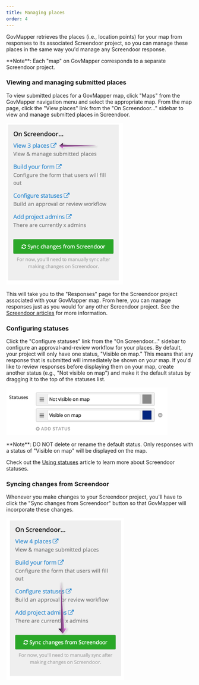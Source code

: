 ```yaml
---
title: Managing places
order: 4
---
```


GovMapper retrieves the places (i.e., location points) for your map from responses to its associated Screendoor project, so you can manage these places in the same way you'd manage any Screendoor response.

<div class='alert'>
    **Note**: Each "map" on GovMapper corresponds to a separate Screendoor project.
</div>

### Viewing and managing submitted places

To view submitted places for a GovMapper map, click "Maps" from the GovMapper navigation menu and select the appropriate map. From the map page, click the "View places" link from the "On Screendoor..." sidebar to view and manage submitted places in Screendoor.

![view places](../images/view_places.png)

This will take you to the "Responses" page for the Screendoor project associated with your GovMapper map. From here, you can manage responses just as you would for any other Screendoor project. See the [Screendoor articles](/articles/screendoor) for more information.

### Configuring statuses

Click the "Configure statuses" link from the "On Screendoor..." sidebar to configure an approval-and-review workflow for your places. By default, your project will only have one status, "Visible on map." This means that any response that is submitted will immediately be shown on your map. If you'd like to review responses before displaying them on your map, create another status (e.g., "Not visible on map") and make it the default status by dragging it to the top of the statuses list.

![statuses](../images/statuses.png)

<div class='alert'>
    **Note**: DO NOT delete or rename the default status. Only responses with a status of "Visible on map" will be displayed on the map.
</div>

Check out the [Using statuses](/articles/screendoor/responses/using_statuses.html) article to learn more about Screendoor statuses.

### Syncing changes from Screendoor

Whenever you make changes to your Screendoor project, you'll have to click the "Sync changes from Screendoor" button so that GovMapper will incorporate these changes.

![sync changes](../images/sync_changes.png)
